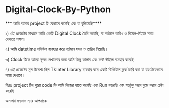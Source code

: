 # Digital-Clock-By-Python
*** আমি আমার project টি যেভাবে করেছি এবং যা বুজিয়েছি****

 ১) এই প্রজেক্টের মাধ্যমে আমি একটি Digital Clock তৈরি করেছি, যা বর্তমান তারিখ ও রিয়েল-টাইমে সময় দেখাতে সক্ষম।

 ২) আমি datetime মডিউল ব্যবহার করে বর্তমান সময় ও তারিখ নিয়েছি।
 
 ৩) Clock টিকে আরো সুন্দর দেখানোর জন্য আমি কিছু কালার এবং ফন্ট স্টাইল ব্যবহার করেছি

 ৪) এই প্রজেক্টের মূল উদ্দেশ্য ছিল Tkinter Library ব্যবহার করে একটি ডিজিটাল ক্লক তৈরি করা যা স্বয়ংক্রিয়ভাবে সময় দেখাবে।
 
 বিঃদ্রঃ project  টির পুরো code টি আমি নিজের হাতে করেছি এবং Run করেছি এবং যতটুকু সম্ভব বুজে করার চেষ্টা করেছি

অসংখ্যা ধন্যবাদ 
 স্যার আপনাকে
